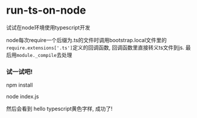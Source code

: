 # run-ts-on-node
试试在node环境使用typescript开发

node每次require一个后缀为.ts的文件时调用bootstrap.local文件里的`require.extensions['.ts']`定义的回调函数, 回调函数里直接转义ts文件到js. 最后用`module._compile`去处理

### 试一试吧!

npm install

node index.js

然后会看到 hello typescript黄色字样, 成功了!
